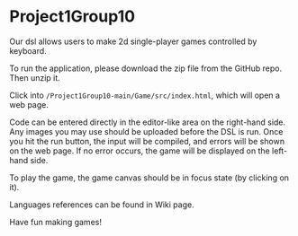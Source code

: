 # Project1Group10

Our dsl allows users to make 2d single-player games controlled by keyboard.

To run the application, please download the zip file from the GitHub repo. Then unzip it. 

Click into `/Project1Group10-main/Game/src/index.html`, which will open a web page. 

Code can be entered directly in the editor-like area on the right-hand side. Any images you may use should be uploaded before the DSL is run. Once you hit the run button, the input will be compiled, and errors will be shown on the web page. If no error occurs, the game will be displayed on the left-hand side. 

To play the game, the game canvas should be in focus state (by clicking on it).

Languages references can be found in Wiki page.

Have fun making games!

